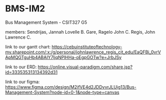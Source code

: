 # BMS-IM2
Bus Management System - CSIT327 G5

members:
Sendrijas, Jannah Lovelle B. 
Gare, Ragelo John C.
Regis, John Lawrence C.


link to our gantt chart:
https://cebuinstituteoftechnology-my.sharepoint.com/:x:/g/personal/johnlawrence_regis_cit_edu/EaQFBi_0vrVApMQGTguHb4ABAIY7ljqNPlHHa-oEgpGOTw?e=JrbJSy

link to our ERD:
https://online.visual-paradigm.com/share.jsp?id=333535313134392d31

link to our figma:
https://www.figma.com/design/M2ifVE4d2JDDvvrJLUig13/Bus-Management-System?node-id=0-1&node-type=canvas

